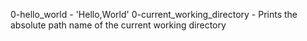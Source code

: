 0-hello_world - 'Hello,World'
0-current_working_directory - Prints the absolute path name of the current working directory
